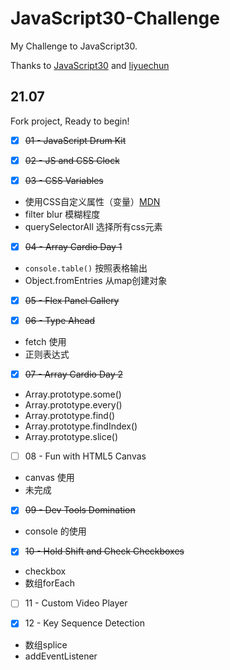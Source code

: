 ﻿# JavaScript30-Challenge

My Challenge to JavaScript30.

Thanks to [JavaScript30](https://github.com/wesbos/JavaScript30) and [liyuechun](https://github.com/liyuechun/JavaScript30-liyuechun)

## 21.07

Fork project, Ready to begin!

- [x] ~~01 - JavaScript Drum Kit~~
- [x] ~~02 - JS and CSS Clock~~



- [x] ~~03 - CSS Variables~~
- 使用CSS自定义属性（变量）[MDN](https://developer.mozilla.org/zh-CN/docs/Web/CSS/Using_CSS_custom_properties)
- filter blur 模糊程度
- querySelectorAll 选择所有css元素



- [x] ~~04 - Array Cardio Day 1~~
- `console.table()` 按照表格输出
- Object.fromEntries 从map创建对象
- [x] ~~05 - Flex Panel Gallery~~



- [x] ~~06 - Type Ahead~~
- fetch 使用
- 正则表达式



- [x] ~~07 - Array Cardio Day 2~~
- Array.prototype.some() 
- Array.prototype.every()
- Array.prototype.find()
- Array.prototype.findIndex()
- Array.prototype.slice()



- [ ] 08 - Fun with HTML5 Canvas
- canvas 使用
- 未完成



- [x] ~~09 - Dev Tools Domination~~
- console 的使用



- [x] ~~10 - Hold Shift and Check Checkboxes~~

- checkbox
- 数组forEach



- [ ] 11 - Custom Video Player



- [x] 12 - Key Sequence Detection

- 数组splice
- addEventListener
